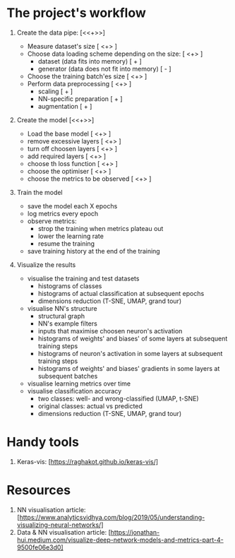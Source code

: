 # The project's workflow

1. Create the data pipe:                                 [<<+>>]
    - Measure dataset's size                             [ <+> ]
    - Choose data loading scheme depending on the size:  [ <+> ]
        - dataset (data fits into memory)                [  +  ]
        - generator (data does not fit into memory)      [  -  ]
    - Choose the training batch'es size                  [ <+> ]
    - Perform data preprocessing                         [ <+> ]
        - scaling                                        [  +  ]
        - NN-specific preparation                        [  +  ]
        - augmentation                                   [  +  ]

2. Create the model                                      [<<+>>]
    - Load the base model                                [ <+> ]
    - remove excessive layers                            [ <+> ]
    - turn off choosen layers                            [ <+> ]
    - add required layers                                [ <+> ]
    - choose th loss function                            [ <+> ]
    - choose the optimiser                               [ <+> ]
    - choose the metrics to be observed                  [ <+> ]

3. Train the model
    - save the model each X epochs
    - log metrics every epoch
    - observe metrics:
        - strop the training when metrics plateau out
        - lower the learning rate
        - resume the training
    - save training history at the end of the training

4. Visualize the results
    - visualise the training and test datasets
        - histograms of classes
        - histograms of actual classification at subsequent epochs
        - dimensions reduction (T-SNE, UMAP, grand tour)
    - visualise NN's structure
        - structural graph
        - NN's example filters
        - inputs that maximise choosen neuron's activation
        - histograms of weights' and biases' of some layers at subsequent training steps
        - histograms of neuron's activation in some layers at subsequent training steps
        - histograms of weights' and biases' gradients in some layers at subsequent batches
    - visualise learning metrics over time
    - visualise classification accuracy 
        - two classes: well- and wrong-classified (UMAP, t-SNE)
        - original classes: actual vs predicted
        - dimensions reduction (T-SNE, UMAP, grand tour)


# Handy tools

1. Keras-vis: [https://raghakot.github.io/keras-vis/]


# Resources

1. NN visualisation article: [https://www.analyticsvidhya.com/blog/2019/05/understanding-visualizing-neural-networks/]
2. Data & NN visualisation article: [https://jonathan-hui.medium.com/visualize-deep-network-models-and-metrics-part-4-9500fe06e3d0]
